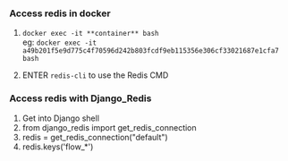 ### Access redis in docker 
1. `docker exec -it **container** bash` <br />
eg: `docker exec -it a49b201f5e9d775c4f70596d242b803fcdf9eb115356e306cf33021687e1cfa7 bash`

2. ENTER `redis-cli` to use the Redis CMD

### Access redis with Django_Redis
1. Get into Django shell
2. from django_redis import get_redis_connection
3. redis = get_redis_connection("default")
4. redis.keys('flow_*')
